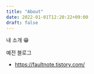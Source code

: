 ```yaml
---
title: "About"
date: 2022-01-01T12:20:22+09:00
draft: false
---
```


내 소개 :grin:

예전 블로그

- https://faultnote.tistory.com/
